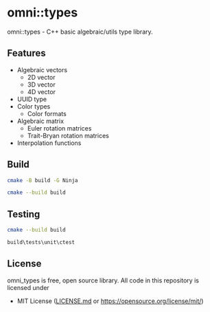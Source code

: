 # omni::types

omni::types - C++ basic algebraic/utils type library.

## Features
- Algebraic vectors
    - 2D vector
    - 3D vector
    - 4D vector
- UUID type
- Color types
    - Color formats
- Algebraic matrix
    - Euler rotation matrices
    - Trait-Bryan rotation matrices
- Interpolation functions

## Build
```bash
cmake -B build -G Ninja

cmake --build build
```

## Testing
```bash
cmake --build build

build\tests\unit\ctest
```

## License
omni_types is free, open source library. All code in this repository is licensed under
- MIT License ([LICENSE.md](https://github.com/Maksasj/omni_types/blob/master/LICENSE.md) or https://opensource.org/license/mit/)